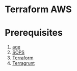 # Terraform AWS

# Prerequisites

1. [age](https://age-encryption.org)
1. [SOPS](https://github.com/mozilla/sops)
1. [Terraform](https://www.terraform.io)
1. [Terragrunt](https://terragrunt.gruntwork.io)
